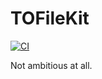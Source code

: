# TOFileKit

[![CI](https://github.com/TimOliver/TOFileKit/workflows/CI/badge.svg)](https://github.com/TimOliver/TOFileKit/actions?query=workflow%3ACI)

Not ambitious at all.
